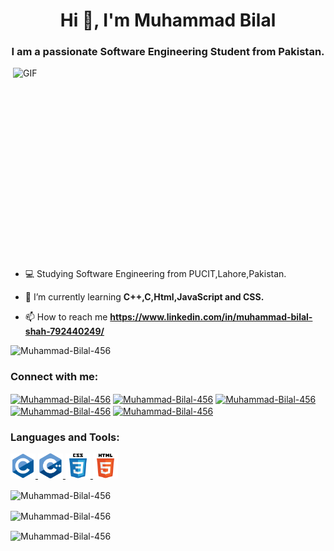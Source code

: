   

<h1 align="center">Hi 👋, I'm Muhammad Bilal</h1>

<h3 align="center">I am a passionate Software Engineering Student from Pakistan.</h3>

<img align="right" alt="GIF" src="https://github.com/abhisheknaiidu/abhisheknaiidu/blob/master/code.gif?raw=true" width="500" height="320" />

- 💻 Studying Software Engineering from PUCIT,Lahore,Pakistan.

- 🌱 I’m currently learning **C++,C,Html,JavaScript and CSS.**

- 📫 How to reach me **https://www.linkedin.com/in/muhammad-bilal-shah-792440249/**
<p align="left"> <img src="https://komarev.com/ghpvc/?username=Muhammad-Bilal-456&label=Profile%20views&color=0e75b6&style=flat" alt="Muhammad-Bilal-456" /> </p>
<h3 align="left">Connect with me:</h3>
<p align="left">
<a href="https://twitter.com/m_Bilal456" target="blank"><img align="center" src="https://raw.githubusercontent.com/rahuldkjain/github-profile-readme-generator/master/src/images/icons/Social/twitter.svg" alt="Muhammad-Bilal-456" height="30" width="40" /></a>
<a href="https://www.linkedin.com/in/muhammad-bilal-shah-792440249/" target="blank"><img align="center" src="https://raw.githubusercontent.com/rahuldkjain/github-profile-readme-generator/master/src/images/icons/Social/linked-in-alt.svg" alt="Muhammad-Bilal-456" height="30" width="40" /></a>
<a href="https://fb.com/Muhammad-Bilal-456" target="blank"><img align="center" src="https://raw.githubusercontent.com/rahuldkjain/github-profile-readme-generator/master/src/images/icons/Social/facebook.svg" alt="Muhammad-Bilal-456" height="30" width="40" /></a>
<a href="https://instagram.com/Muhammad-Bilal-456" target="blank"><img align="center" src="https://raw.githubusercontent.com/rahuldkjain/github-profile-readme-generator/master/src/images/icons/Social/instagram.svg" alt="Muhammad-Bilal-456" height="30" width="40" /></a>
<a href="https://www.hackerrank.com/Muhammad-Bilal-456" target="blank"><img align="center" src="https://raw.githubusercontent.com/rahuldkjain/github-profile-readme-generator/master/src/images/icons/Social/hackerrank.svg" alt="Muhammad-Bilal-456" height="30" width="40" /></a>
</p>

<h3 align="left">Languages and Tools:</h3>
<p align="left"> <a href="https://www.cprogramming.com/" target="_blank" rel="noreferrer"> <img src="https://raw.githubusercontent.com/devicons/devicon/master/icons/c/c-original.svg" alt="c" width="40" height="40"/> </a> <a href="https://www.w3schools.com/cpp/" target="_blank" rel="noreferrer"> <img src="https://raw.githubusercontent.com/devicons/devicon/master/icons/cplusplus/cplusplus-original.svg" alt="cplusplus" width="40" height="40"/> </a> <a href="https://www.w3schools.com/css/" target="_blank" rel="noreferrer"> <img src="https://raw.githubusercontent.com/devicons/devicon/master/icons/css3/css3-original-wordmark.svg" alt="css3" width="40" height="40"/> </a> <a href="https://www.w3.org/html/" target="_blank" rel="noreferrer">
  <img src="https://raw.githubusercontent.com/devicons/devicon/master/icons/html5/html5-original-wordmark.svg" alt="html5" width="40" height="40"/> </a></p>
  
<p><img align="center" src="https://github-readme-stats.vercel.app/api/top-langs?username=Muhammad-Bilal-456&show_icons=true&locale=en&layout=compact" alt="Muhammad-Bilal-456"/></p>

<p> <img align="center" src="https://github-readme-stats.vercel.app/api?username=Muhammad-Bilal-456&show_icons=true&locale=en" alt="Muhammad-Bilal-456" /></p>

<p><img align="center" src="https://github-readme-streak-stats.herokuapp.com/?user=Muhammad-Bilal-456&" alt="Muhammad-Bilal-456" /></p>
